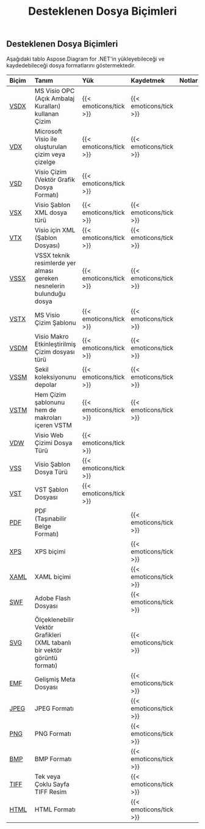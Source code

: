 ﻿---
title: Desteklenen Dosya Biçimleri
description: Aspose Diagram for .NET supports VSD, VSS, VDW, VST, VDX,VSX,VTX,VSDX, VSSX, VSTX, VSDM, VSTM, and VSSM.
type: docs
weight: 10
url: /tr/net/supported-file-formats/
---
## **Desteklenen Dosya Biçimleri**
Aşağıdaki tablo Aspose.Diagram for .NET'in yükleyebileceği ve kaydedebileceği dosya formatlarını göstermektedir.

|**Biçim**|**Tanım**|**Yük**|**Kaydetmek**|**Notlar**|
|:- |:- |:- |:- |:- |
|[VSDX](https://docs.fileformat.com/visio/vsdx/)|MS Visio OPC (Açık Ambalaj Kuralları) kullanan Çizim|{{< emoticons/tick >}}|{{< emoticons/tick >}}||
|[VDX](https://docs.fileformat.com/visio/vdx/)  |Microsoft Visio ile oluşturulan çizim veya çizelge|{{< emoticons/tick >}}|{{< emoticons/tick >}}||
|[VSD](https://docs.fileformat.com/visio/vsd/)|Visio Çizim (Vektör Grafik Dosya Formatı)|{{< emoticons/tick >}}|||
|[VSX](https://docs.fileformat.com/visio/vsx/)|Visio Şablon XML dosya türü|{{< emoticons/tick >}}|{{< emoticons/tick >}}||
|[VTX](https://docs.fileformat.com/visio/vtx/) |Visio için XML (Şablon Dosyası)|{{< emoticons/tick >}}|{{< emoticons/tick >}}||
|[VSSX](https://docs.fileformat.com/visio/vssx/)|VSSX teknik resimlerde yer alması gereken nesnelerin bulunduğu dosya|{{< emoticons/tick >}}|{{< emoticons/tick >}}||
|[VSTX](https://docs.fileformat.com/visio/vstx/)|MS Visio Çizim Şablonu|{{< emoticons/tick >}}|{{< emoticons/tick >}}||
|[VSDM](https://docs.fileformat.com/visio/vsdm/)|Visio Makro Etkinleştirilmiş Çizim dosyası türü|{{< emoticons/tick >}}|{{< emoticons/tick >}}||
|[VSSM](https://docs.fileformat.com/visio/vssm/) |Şekil koleksiyonunu depolar|{{< emoticons/tick >}}|{{< emoticons/tick >}}||
|[VSTM](https://docs.fileformat.com/visio/vstm/) |Hem Çizim şablonunu hem de makroları içeren VSTM|{{< emoticons/tick >}}|{{< emoticons/tick >}}||
|[VDW](https://docs.fileformat.com/visio/vdw/)|Visio Web Çizimi Dosya Türü|{{< emoticons/tick >}}|||
|[VSS](https://docs.fileformat.com/visio/vss/)|Visio Şablon Dosya Türü|{{< emoticons/tick >}}|||
|[VST](https://docs.fileformat.com/visio/vst/)|VST Şablon Dosyası|{{< emoticons/tick >}}|||
|[PDF](https://docs.fileformat.com/pdf/)|PDF (Taşınabilir Belge Formatı)||{{< emoticons/tick >}}||
|[XPS](https://docs.fileformat.com/page-description-language/xps/)|XPS biçimi||{{< emoticons/tick >}}||
|[XAML](https://docs.fileformat.com/web/xaml/)|XAML biçimi||{{< emoticons/tick >}}||
|[SWF](https://docs.fileformat.com/page-description-language/swf/)|Adobe Flash Dosyası||{{< emoticons/tick >}}||
|[SVG](https://docs.fileformat.com/specification/page-description-language/svg/)|Ölçeklenebilir Vektör Grafikleri (XML tabanlı bir vektör görüntü formatı)||{{< emoticons/tick >}}||
|[EMF](https://docs.fileformat.com/image/emf/)|Gelişmiş Meta Dosyası||{{< emoticons/tick >}}||
|[JPEG](https://docs.fileformat.com/image/jpeg/)|JPEG Formatı||{{< emoticons/tick >}}||
|[PNG](https://docs.fileformat.com/image/png/)|PNG Formatı||{{< emoticons/tick >}}||
|[BMP](https://docs.fileformat.com/image/bmp/)|BMP Formatı||{{< emoticons/tick >}}||
|[TIFF](https://docs.fileformat.com/image/tiff/)|Tek veya Çoklu Sayfa TIFF Resim||{{< emoticons/tick >}}||
|[HTML](https://docs.fileformat.com/web/html/)|HTML Formatı||{{< emoticons/tick >}}||

